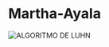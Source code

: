 # Martha-Ayala
![ALGORITMO DE LUHN](https://user-images.githubusercontent.com/124645862/222280324-dda6ec59-642e-44a1-9f4f-192f305d5a70.png)


